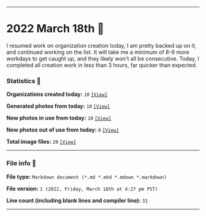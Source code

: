 
***

# 2022 March 18th 📅

I resumed work on organization creation today, I am pretty backed up on it, and continued working on the list. It will take me a minimum of 8-9 more workdays to get caught up, and they likely won't all be consecutive. Today, I completed all creation work in less than 3 hours, far quicker than expected.

### Statistics 📝

**Organizations created today:** `10` [`[View]`](/NewOrgs/2022/03_March/README.md#2022-march-18th)

**Generated photos from today:** `10` [`[View]`](/OrganizationGraphics/ByDate/2022/March/18/Generated/)

**New photos in use from today:** `10` [`[View]`](/OrganizationGraphics/ByDate/2022/March/18/Used/)

**New photos out of use from today:** `0` [`[View]`](/OrganizationGraphics/ByDate/2022/March/18/Unused/)

**Total image files:** `20` [`[View]`](/OrganizationGraphics/ByDate/2022/March/18/)

***

### File info 📜

**File type:** `Markdown document (*.md *.mkd *.mdown *.markdown)`

**File version:** `1 (2022, Friday, March 18th at 4:27 pm PST)`

**Line count (including blank lines and compiler line):** `31`

***
